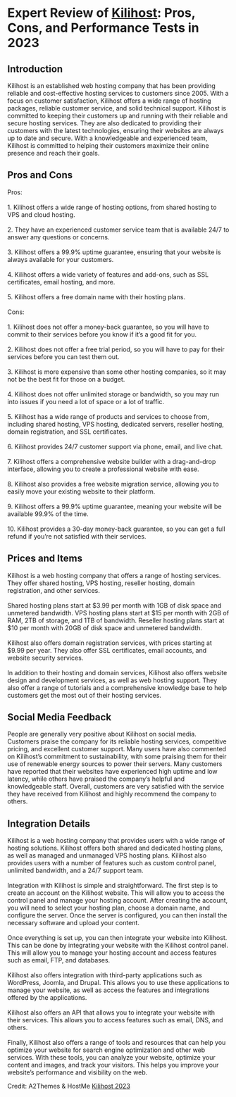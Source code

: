 <h1>Expert Review of <a href="https://a2themes.com/kilihost-reviews">Kilihost</a>: Pros, Cons, and Performance Tests in 2023</h1>
<h2>Introduction</h2>
Kilihost is an established web hosting company that has been providing reliable and cost-effective hosting services to customers since 2005. With a focus on customer satisfaction, Kilihost offers a wide range of hosting packages, reliable customer service, and solid technical support. Kilihost is committed to keeping their customers up and running with their reliable and secure hosting services. They are also dedicated to providing their customers with the latest technologies, ensuring their websites are always up to date and secure. With a knowledgeable and experienced team, Kilihost is committed to helping their customers maximize their online presence and reach their goals.
<h2>Pros and Cons</h2>
Pros:<br><br>1. Kilihost offers a wide range of hosting options, from shared hosting to VPS and cloud hosting.<br><br>2. They have an experienced customer service team that is available 24/7 to answer any questions or concerns.<br><br>3. Kilihost offers a 99.9% uptime guarantee, ensuring that your website is always available for your customers.<br><br>4. Kilihost offers a wide variety of features and add-ons, such as SSL certificates, email hosting, and more.<br><br>5. Kilihost offers a free domain name with their hosting plans.<br><br>Cons:<br><br>1. Kilihost does not offer a money-back guarantee, so you will have to commit to their services before you know if it’s a good fit for you.<br><br>2. Kilihost does not offer a free trial period, so you will have to pay for their services before you can test them out.<br><br>3. Kilihost is more expensive than some other hosting companies, so it may not be the best fit for those on a budget.<br><br>4. Kilihost does not offer unlimited storage or bandwidth, so you may run into issues if you need a lot of space or a lot of traffic.<br><br>5. Kilihost has a wide range of products and services to choose from, including shared hosting, VPS hosting, dedicated servers, reseller hosting, domain registration, and SSL certificates.<br><br>6. Kilihost provides 24/7 customer support via phone, email, and live chat.<br><br>7. Kilihost offers a comprehensive website builder with a drag-and-drop interface, allowing you to create a professional website with ease.<br><br>8. Kilihost also provides a free website migration service, allowing you to easily move your existing website to their platform.<br><br>9. Kilihost offers a 99.9% uptime guarantee, meaning your website will be available 99.9% of the time.<br><br>10. Kilihost provides a 30-day money-back guarantee, so you can get a full refund if you’re not satisfied with their services.
<h2>Prices and Items</h2>
Kilihost is a web hosting company that offers a range of hosting services. They offer shared hosting, VPS hosting, reseller hosting, domain registration, and other services.<br><br>Shared hosting plans start at $3.99 per month with 1GB of disk space and unmetered bandwidth. VPS hosting plans start at $15 per month with 2GB of RAM, 2TB of storage, and 1TB of bandwidth. Reseller hosting plans start at $10 per month with 20GB of disk space and unmetered bandwidth. <br><br>Kilihost also offers domain registration services, with prices starting at $9.99 per year. They also offer SSL certificates, email accounts, and website security services.<br><br>In addition to their hosting and domain services, Kilihost also offers website design and development services, as well as web hosting support. They also offer a range of tutorials and a comprehensive knowledge base to help customers get the most out of their hosting services.
<h2>Social Media Feedback</h2>
People are generally very positive about Kilihost on social media. Customers praise the company for its reliable hosting services, competitive pricing, and excellent customer support. Many users have also commented on Kilihost’s commitment to sustainability, with some praising them for their use of renewable energy sources to power their servers. Many customers have reported that their websites have experienced high uptime and low latency, while others have praised the company’s helpful and knowledgeable staff. Overall, customers are very satisfied with the service they have received from Kilihost and highly recommend the company to others.
<h2>Integration Details</h2>
Kilihost is a web hosting company that provides users with a wide range of hosting solutions. Kilihost offers both shared and dedicated hosting plans, as well as managed and unmanaged VPS hosting plans. Kilihost also provides users with a number of features such as custom control panel, unlimited bandwidth, and a 24/7 support team.<br><br>Integration with Kilihost is simple and straightforward. The first step is to create an account on the Kilihost website. This will allow you to access the control panel and manage your hosting account. After creating the account, you will need to select your hosting plan, choose a domain name, and configure the server. Once the server is configured, you can then install the necessary software and upload your content.<br><br>Once everything is set up, you can then integrate your website into Kilihost. This can be done by integrating your website with the Kilihost control panel. This will allow you to manage your hosting account and access features such as email, FTP, and databases.<br><br>Kilihost also offers integration with third-party applications such as WordPress, Joomla, and Drupal. This allows you to use these applications to manage your website, as well as access the features and integrations offered by the applications.<br><br>Kilihost also offers an API that allows you to integrate your website with their services. This allows you to access features such as email, DNS, and others.<br><br>Finally, Kilihost also offers a range of tools and resources that can help you optimize your website for search engine optimization and other web services. With these tools, you can analyze your website, optimize your content and images, and track your visitors. This helps you improve your website’s performance and visibility on the web.
<p>Credit: A2Themes & HostMe <a href="https://a2themes.com/kilihost-reviews">Kilihost 2023</a></p>